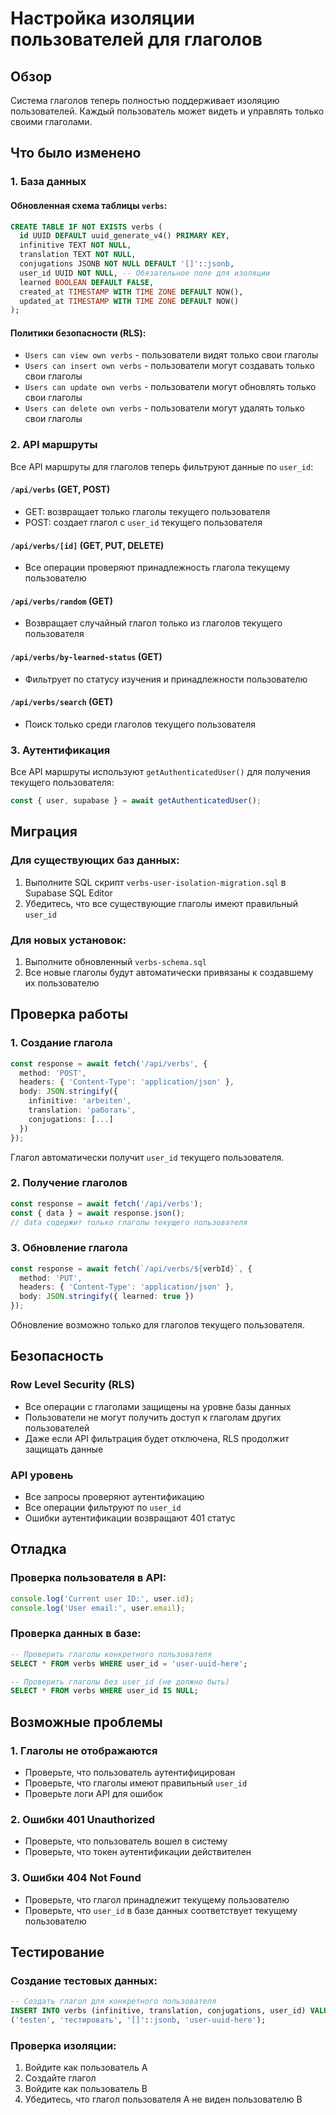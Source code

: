 # Настройка изоляции пользователей для глаголов

## Обзор

Система глаголов теперь полностью поддерживает изоляцию пользователей. Каждый пользователь может видеть и управлять только своими глаголами.

## Что было изменено

### 1. База данных

#### Обновленная схема таблицы `verbs`:
```sql
CREATE TABLE IF NOT EXISTS verbs (
  id UUID DEFAULT uuid_generate_v4() PRIMARY KEY,
  infinitive TEXT NOT NULL,
  translation TEXT NOT NULL,
  conjugations JSONB NOT NULL DEFAULT '[]'::jsonb,
  user_id UUID NOT NULL, -- Обязательное поле для изоляции
  learned BOOLEAN DEFAULT FALSE,
  created_at TIMESTAMP WITH TIME ZONE DEFAULT NOW(),
  updated_at TIMESTAMP WITH TIME ZONE DEFAULT NOW()
);
```

#### Политики безопасности (RLS):
- `Users can view own verbs` - пользователи видят только свои глаголы
- `Users can insert own verbs` - пользователи могут создавать только свои глаголы
- `Users can update own verbs` - пользователи могут обновлять только свои глаголы
- `Users can delete own verbs` - пользователи могут удалять только свои глаголы

### 2. API маршруты

Все API маршруты для глаголов теперь фильтруют данные по `user_id`:

#### `/api/verbs` (GET, POST)
- GET: возвращает только глаголы текущего пользователя
- POST: создает глагол с `user_id` текущего пользователя

#### `/api/verbs/[id]` (GET, PUT, DELETE)
- Все операции проверяют принадлежность глагола текущему пользователю

#### `/api/verbs/random` (GET)
- Возвращает случайный глагол только из глаголов текущего пользователя

#### `/api/verbs/by-learned-status` (GET)
- Фильтрует по статусу изучения и принадлежности пользователю

#### `/api/verbs/search` (GET)
- Поиск только среди глаголов текущего пользователя

### 3. Аутентификация

Все API маршруты используют `getAuthenticatedUser()` для получения текущего пользователя:
```typescript
const { user, supabase } = await getAuthenticatedUser();
```

## Миграция

### Для существующих баз данных:

1. Выполните SQL скрипт `verbs-user-isolation-migration.sql` в Supabase SQL Editor
2. Убедитесь, что все существующие глаголы имеют правильный `user_id`

### Для новых установок:

1. Выполните обновленный `verbs-schema.sql`
2. Все новые глаголы будут автоматически привязаны к создавшему их пользователю

## Проверка работы

### 1. Создание глагола
```typescript
const response = await fetch('/api/verbs', {
  method: 'POST',
  headers: { 'Content-Type': 'application/json' },
  body: JSON.stringify({
    infinitive: 'arbeiten',
    translation: 'работать',
    conjugations: [...]
  })
});
```
Глагол автоматически получит `user_id` текущего пользователя.

### 2. Получение глаголов
```typescript
const response = await fetch('/api/verbs');
const { data } = await response.json();
// data содержит только глаголы текущего пользователя
```

### 3. Обновление глагола
```typescript
const response = await fetch(`/api/verbs/${verbId}`, {
  method: 'PUT',
  headers: { 'Content-Type': 'application/json' },
  body: JSON.stringify({ learned: true })
});
```
Обновление возможно только для глаголов текущего пользователя.

## Безопасность

### Row Level Security (RLS)
- Все операции с глаголами защищены на уровне базы данных
- Пользователи не могут получить доступ к глаголам других пользователей
- Даже если API фильтрация будет отключена, RLS продолжит защищать данные

### API уровень
- Все запросы проверяют аутентификацию
- Все операции фильтруют по `user_id`
- Ошибки аутентификации возвращают 401 статус

## Отладка

### Проверка пользователя в API:
```typescript
console.log('Current user ID:', user.id);
console.log('User email:', user.email);
```

### Проверка данных в базе:
```sql
-- Проверить глаголы конкретного пользователя
SELECT * FROM verbs WHERE user_id = 'user-uuid-here';

-- Проверить глаголы без user_id (не должно быть)
SELECT * FROM verbs WHERE user_id IS NULL;
```

## Возможные проблемы

### 1. Глаголы не отображаются
- Проверьте, что пользователь аутентифицирован
- Проверьте, что глаголы имеют правильный `user_id`
- Проверьте логи API для ошибок

### 2. Ошибки 401 Unauthorized
- Проверьте, что пользователь вошел в систему
- Проверьте, что токен аутентификации действителен

### 3. Ошибки 404 Not Found
- Проверьте, что глагол принадлежит текущему пользователю
- Проверьте, что `user_id` в базе данных соответствует текущему пользователю

## Тестирование

### Создание тестовых данных:
```sql
-- Создать глагол для конкретного пользователя
INSERT INTO verbs (infinitive, translation, conjugations, user_id) VALUES
('testen', 'тестировать', '[]'::jsonb, 'user-uuid-here');
```

### Проверка изоляции:
1. Войдите как пользователь A
2. Создайте глагол
3. Войдите как пользователь B
4. Убедитесь, что глагол пользователя A не виден пользователю B 